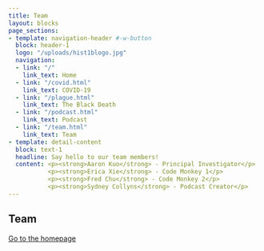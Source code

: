 ```yaml
---
title: Team
layout: blocks
page_sections:
- template: navigation-header #-w-button
  block: header-1
  logo: "/uploads/hist1blogo.jpg" 
  navigation:
  - link: "/"
    link_text: Home
  - link: "/covid.html" 
    link_text: COVID-19
  - link: "/plague.html"
    link_text: The Black Death
  - link: "/podcast.html"
    link_text: Podcast
  - link: "/team.html"
    link_text: Team
- template: detail-content
  block: text-1
  headline: Say hello to our team members! 
  content: <p><strong>Aaron Kuo</strong> - Principal Investigator</p>
           <p><strong>Erica Xie</strong> - Code Monkey 1</p>
           <p><strong>Fred Chu</strong> - Code Monkey 2</p>
           <p><strong>Sydney Collyns</strong> - Podcast Creator</p>
--- 
```

## Team

[Go to the homepage](/ "Back to homepage")